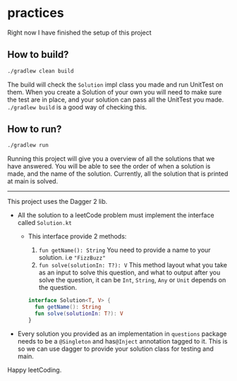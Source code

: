 # practices

Right now I have finished the setup of this project

## How to build?
```zsh
./gradlew clean build
```
The build will check the ```Solution``` impl class you made and run UnitTest on them. When you create a Solution of your own
you will need to make sure the test are in place, and your solution can pass all the UnitTest you made. ```./gradlew build```
is a good way of checking this.

## How to run?
```zsh
./gradlew run
```
Running this project will give you a overview of all the solutions that we have answered. You will be able to see the order
of when a solution is made, and the name of the solution. Currently, all the solution that is printed at main is solved.

---
This project uses the Dagger 2 lib.
- All the solution to a leetCode problem must implement the interface called ```Solution.kt```
  - This interface provide 2 methods:
    1. ```fun getName(): String``` You need to provide a name to your solution. i.e ```"FizzBuzz"```
    2. ```fun solve(solutionIn: T?): V``` This method layout what you take as an input to solve this question, and what to
    output after you solve the question, it can be ```Int```, ```String```, ```Any``` or ```Unit``` depends on the question.
    
    ```kotlin
    interface Solution<T, V> {
      fun getName(): String
      fun solve(solutionIn: T?): V
    }
    ```
    
- Every solution you provided as an implementation in ```questions``` package needs to be a ```@Singleton``` and has```@Inject```
annotation tagged to it. This is so we can use dagger to provide your solution class for testing and main.

Happy leetCoding.
